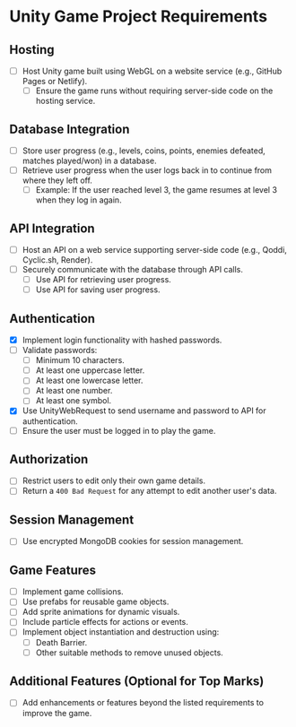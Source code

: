 # Unity Game Project Requirements

## Hosting

- [ ] Host Unity game built using WebGL on a website service (e.g., GitHub Pages or Netlify).
  - [ ] Ensure the game runs without requiring server-side code on the hosting service.

## Database Integration

- [ ] Store user progress (e.g., levels, coins, points, enemies defeated, matches played/won) in a database.
- [ ] Retrieve user progress when the user logs back in to continue from where they left off.
  - [ ] Example: If the user reached level 3, the game resumes at level 3 when they log in again.

## API Integration

- [ ] Host an API on a web service supporting server-side code (e.g., Qoddi, Cyclic.sh, Render).
- [ ] Securely communicate with the database through API calls.
  - [ ] Use API for retrieving user progress.
  - [ ] Use API for saving user progress.

## Authentication

- [x] Implement login functionality with hashed passwords.
- [ ] Validate passwords:
  - [ ] Minimum 10 characters.
  - [ ] At least one uppercase letter.
  - [ ] At least one lowercase letter.
  - [ ] At least one number.
  - [ ] At least one symbol.
- [x] Use UnityWebRequest to send username and password to API for authentication.
- [ ] Ensure the user must be logged in to play the game.

## Authorization

- [ ] Restrict users to edit only their own game details.
- [ ] Return a `400 Bad Request` for any attempt to edit another user's data.

## Session Management

- [ ] Use encrypted MongoDB cookies for session management.

## Game Features

- [ ] Implement game collisions.
- [ ] Use prefabs for reusable game objects.
- [ ] Add sprite animations for dynamic visuals.
- [ ] Include particle effects for actions or events.
- [ ] Implement object instantiation and destruction using:
  - [ ] Death Barrier.
  - [ ] Other suitable methods to remove unused objects.

## Additional Features (Optional for Top Marks)

- [ ] Add enhancements or features beyond the listed requirements to improve the game.
